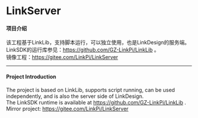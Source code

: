 # LinkServer

#### 项目介绍  
该工程基于LinkLib，支持脚本运行，可以独立使用，也是LinkDesign的服务端。  
LinkSDK的运行库参见：https://github.com/GZ-LinkPi/LinkLib 。   
镜像工程：https://gitee.com/LinkPi/LinkServer  

---

#### Project Introduction  
The project is based on LinkLib, supports script running, can be used independently, and is also the server side of LinkDesign.  
The LinkSDK runtime is available at https://github.com/GZ-LinkPi/LinkLib .  
Mirror project: https://gitee.com/LinkPi/LinkServer  


